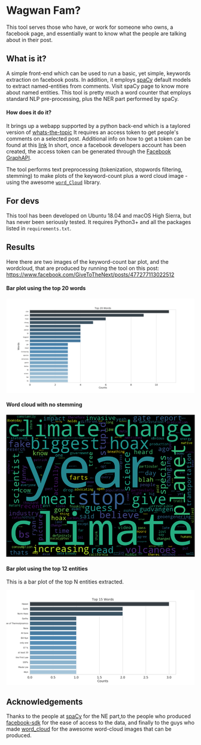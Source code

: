 # Wagwan Fam?

This tool serves those who have, or work for someone who owns, a facebook 
page, and essentially want to know what the people are talking about in their post.


## What is it?

A simple front-end which can be used to run a basic, yet simple, 
keywords extraction on facebook posts. In addition, it employs
[spaCy](https://github.com/explosion/spaCy) default models 
to extract named-entities from comments. Visit spaCy page to know more
about named entities.
This tool is pretty much a word counter that employs 
standard NLP pre-processing, plus the NER part performed by spaCy. 


#### How does it do it?

It brings up a webapp supported by a python back-end 
which is a taylored version of [whats-the-topic](https://github.com/fabriziomiano/whats-the-topic/)
It requires an access token to get people's comments on a selected post. 
Additional info on how to get a token can be found at this [link](https://developers.facebook.com/docs/facebook-login/access-tokens/)
In short, once a facebook developers account has been created, the access token can be generated through
the [Facebook GraphAPI](https://developers.facebook.com/tools/explorer/). 

The tool performs text preprocessing (tokenization, stopwords filtering, stemming) 
to make plots of the keyword-count plus a word cloud image - using the awesome 
[`word_Cloud`](https://github.com/amueller/word_cloud) library.

## For devs

This tool has been developed on Ubuntu 18.04 and macOS High Sierra, but 
has never been seriously tested. 
It requires Python3+ and all the packages listed in `requirements.txt`.


## Results 

Here there are two images of the keyword-count bar plot, and the wordcloud, that are produced
by running the tool on this post:
https://www.facebook.com/GiveToTheNext/posts/477277113022512


#### Bar plot using the top 20 words

![alt_text](https://github.com/fabriziomiano/Wagwan/blob/master/Wagwan/static/plots/single_posts/477277113022512/barplot_477277113022512.png)


#### Word cloud with no stemming 
![alt text](https://github.com/fabriziomiano/Wagwan/blob/master/Wagwan/static/plots/single_posts/477277113022512/wordcloud_477277113022512.png
)


#### Bar plot using the top 12 entities

This is a bar plot of the top N entities extracted. 

![alt_text](https://raw.githubusercontent.com/fabriziomiano/Wagwan/master/Wagwan/static/plots/barplot_476807096402847_ner.png)


## Acknowledgements

Thanks to the people at [spaCy](https://github.com/explosion/spaCy)
for the NE part,to the people who produced 
[facebook-sdk](https://github.com/mobolic/facebook-sdk)
for the ease of access to the data, and finally to the guys who made 
[word_cloud](https://amueller.github.io/word_cloud) for the awesome word-cloud images
that can be produced.
